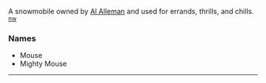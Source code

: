 
A snowmobile owned by [Al Alleman](Al-Alleman) and used for errands, thrills, and chills. <sup>[nw][]</sup>

### Names

- Mouse
- Mighty Mouse

---

[nw]: Names-Walt "Meany Names by Walter Little, 1984"
